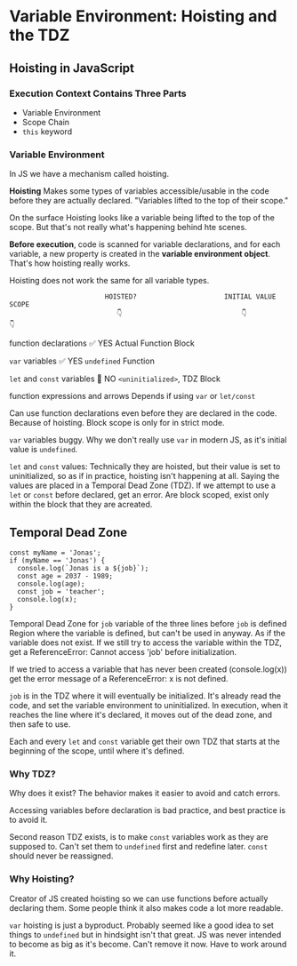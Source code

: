 # Variable Environment: Hoisting and the TDZ

## Hoisting in JavaScript

### Execution Context Contains Three Parts

- Variable Environment
- Scope Chain
- `this` keyword

### Variable Environment

In JS we have a mechanism called hoisting.

**Hoisting** Makes some types of variables accessible/usable in the code before they are actually declared. "Variables lifted to the top of their scope."

On the surface Hoisting looks like a variable being lifted to the top of the scope. But that's not really what's happening behind hte scenes.

**Before execution**, code is scanned for variable declarations, and for each variable, a new property is created in the **variable environment object**. That's how hoisting really works.

Hoisting does not work the same for all variable types.

                            HOISTED?                      INITIAL VALUE                    SCOPE
                               👇                              👇                            👇

function declarations ✅ YES Actual Function Block

`var` variables ✅ YES `undefined` Function

`let` and `const` variables 🚫 NO `<uninitialized>`, TDZ Block

function expressions and arrows Depends if using `var` or `let/const`

Can use function declarations even before they are declared in the code. Because of hoisting. Block scope is only for in strict mode.

`var` variables buggy. Why we don't really use `var` in modern JS, as it's initial value is `undefined`.

`let` and `const` values: Technically they are hoisted, but their value is set to uninitialized, so as if in practice, hoisting isn't happening at all. Saying the values are placed in a Temporal Dead Zone (TDZ). If we attempt to use a `let` or `const` before declared, get an error. Are block scoped, exist only within the block that they are acreated.

## Temporal Dead Zone

```
const myName = 'Jonas';
if (myName == 'Jonas') {
  console.log(`Jonas is a ${job}`);
  const age = 2037 - 1989;
  console.log(age);
  const job = 'teacher';
  console.log(x);
}
```

Temporal Dead Zone for `job` variable of the three lines before `job` is defined
Region where the variable is defined, but can't be used in anyway. As if the variable does not exist. If we still try to access the variable within the TDZ, get a ReferenceError: Cannot access 'job' before initialization.

If we tried to access a variable that has never been created (console.log(x)) get the error message of a ReferenceError: x is not defined.

`job` is in the TDZ where it will eventually be initialized. It's already read the code, and set the variable environment to uninitialized. In execution, when it reaches the line where it's declared, it moves out of the dead zone, and then safe to use.

Each and every `let` and `const` variable get their own TDZ that starts at the beginning of the scope, until where it's defined.

### Why TDZ?

Why does it exist?
The behavior makes it easier to avoid and catch errors.

Accessing variables before declaration is bad practice, and best practice is to avoid it.

Second reason TDZ exists, is to make `const` variables work as they are supposed to. Can't set them to `undefined` first and redefine later. `const` should never be reassigned.

### Why Hoisting?

Creator of JS created hoisting so we can use functions before actually declaring them. Some people think it also makes code a lot more readable.

`var` hoisting is just a byproduct. Probably seemed like a good idea to set things to `undefined` but in hindsight isn't that great. JS was never intended to become as big as it's become. Can't remove it now. Have to work around it.
